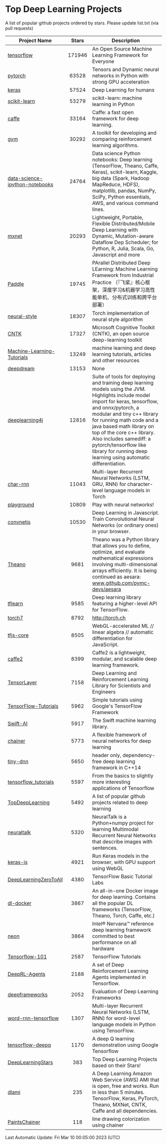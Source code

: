 # Top Deep Learning Projects
A list of popular github projects ordered by stars.
Please update list.txt (via pull requests)

|Project Name| Stars | Description |
| ---------- |:-----:| ----------- |
| [tensorflow](https://github.com/tensorflow/tensorflow) | 171946 | An Open Source Machine Learning Framework for Everyone |
| [pytorch](https://github.com/pytorch/pytorch) | 63528 | Tensors and Dynamic neural networks in Python with strong GPU acceleration |
| [keras](https://github.com/keras-team/keras) | 57524 | Deep Learning for humans |
| [scikit-learn](https://github.com/scikit-learn/scikit-learn) | 53279 | scikit-learn: machine learning in Python |
| [caffe](https://github.com/BVLC/caffe) | 33164 | Caffe: a fast open framework for deep learning. |
| [gym](https://github.com/openai/gym) | 30292 | A toolkit for developing and comparing reinforcement learning algorithms. |
| [data-science-ipython-notebooks](https://github.com/donnemartin/data-science-ipython-notebooks) | 24764 | Data science Python notebooks: Deep learning (TensorFlow, Theano, Caffe, Keras), scikit-learn, Kaggle, big data (Spark, Hadoop MapReduce, HDFS), matplotlib, pandas, NumPy, SciPy, Python essentials, AWS, and various command lines. |
| [mxnet](https://github.com/apache/mxnet) | 20293 | Lightweight, Portable, Flexible Distributed/Mobile Deep Learning with Dynamic, Mutation-aware Dataflow Dep Scheduler; for Python, R, Julia, Scala, Go, Javascript and more |
| [Paddle](https://github.com/PaddlePaddle/Paddle) | 19745 | PArallel Distributed Deep LEarning: Machine Learning Framework from Industrial Practice （『飞桨』核心框架，深度学习&机器学习高性能单机、分布式训练和跨平台部署） |
| [neural-style](https://github.com/jcjohnson/neural-style) | 18307 | Torch implementation of neural style algorithm |
| [CNTK](https://github.com/microsoft/CNTK) | 17327 | Microsoft Cognitive Toolkit (CNTK), an open source deep-learning toolkit |
| [Machine-Learning-Tutorials](https://github.com/ujjwalkarn/Machine-Learning-Tutorials) | 13249 | machine learning and deep learning tutorials, articles and other resources  |
| [deepdream](https://github.com/google/deepdream) | 13153 | None |
| [deeplearning4j](https://github.com/deeplearning4j/deeplearning4j) | 12816 | Suite of tools for deploying and training deep learning models using the JVM. Highlights include model import for keras, tensorflow, and onnx/pytorch, a modular and tiny c++ library for running math code and a java based math library on top of the core c++ library. Also includes samediff: a pytorch/tensorflow like library for running deep learning using automatic differentiation. |
| [char-rnn](https://github.com/karpathy/char-rnn) | 11043 | Multi-layer Recurrent Neural Networks (LSTM, GRU, RNN) for character-level language models in Torch |
| [playground](https://github.com/tensorflow/playground) | 10809 | Play with neural networks! |
| [convnetjs](https://github.com/karpathy/convnetjs) | 10530 | Deep Learning in Javascript. Train Convolutional Neural Networks (or ordinary ones) in your browser. |
| [Theano](https://github.com/Theano/Theano) | 9681 | Theano was a Python library that allows you to define, optimize, and evaluate mathematical expressions involving multi-dimensional arrays efficiently. It is being continued as aesara: www.github.com/pymc-devs/aesara |
| [tflearn](https://github.com/tflearn/tflearn) | 9585 | Deep learning library featuring a higher-level API for TensorFlow. |
| [torch7](https://github.com/torch/torch7) | 8792 | http://torch.ch |
| [tfjs-core](https://github.com/tensorflow/tfjs-core) | 8505 | WebGL-accelerated ML // linear algebra // automatic differentiation for JavaScript. |
| [caffe2](https://github.com/facebookarchive/caffe2) | 8399 | Caffe2 is a lightweight, modular, and scalable deep learning framework. |
| [TensorLayer](https://github.com/tensorlayer/TensorLayer) | 7158 | Deep Learning and Reinforcement Learning Library for Scientists and Engineers  |
| [TensorFlow-Tutorials](https://github.com/nlintz/TensorFlow-Tutorials) | 5962 | Simple tutorials using Google's TensorFlow Framework |
| [Swift-AI](https://github.com/Swift-AI/Swift-AI) | 5917 | The Swift machine learning library. |
| [chainer](https://github.com/chainer/chainer) | 5773 | A flexible framework of neural networks for deep learning |
| [tiny-dnn](https://github.com/tiny-dnn/tiny-dnn) | 5650 | header only, dependency-free deep learning framework in C++14 |
| [tensorflow_tutorials](https://github.com/pkmital/tensorflow_tutorials) | 5597 | From the basics to slightly more interesting applications of Tensorflow |
| [TopDeepLearning](https://github.com/aymericdamien/TopDeepLearning) | 5492 | A list of popular github projects related to deep learning |
| [neuraltalk](https://github.com/karpathy/neuraltalk) | 5320 | NeuralTalk is a Python+numpy project for learning Multimodal Recurrent Neural Networks that describe images with sentences. |
| [keras-js](https://github.com/transcranial/keras-js) | 4921 | Run Keras models in the browser, with GPU support using WebGL |
| [DeepLearningZeroToAll](https://github.com/hunkim/DeepLearningZeroToAll) | 4380 | TensorFlow Basic Tutorial Labs |
| [dl-docker](https://github.com/floydhub/dl-docker) | 3867 | An all-in-one Docker image for deep learning. Contains all the popular DL frameworks (TensorFlow, Theano, Torch, Caffe, etc.) |
| [neon](https://github.com/NervanaSystems/neon) | 3864 | Intel® Nervana™ reference deep learning framework committed to best performance on all hardware |
| [Tensorflow-101](https://github.com/sjchoi86/Tensorflow-101) | 2587 | TensorFlow Tutorials |
| [DeepRL-Agents](https://github.com/awjuliani/DeepRL-Agents) | 2188 | A set of Deep Reinforcement Learning Agents implemented in Tensorflow. |
| [deepframeworks](https://github.com/zer0n/deepframeworks) | 2052 | Evaluation of Deep Learning Frameworks |
| [word-rnn-tensorflow](https://github.com/hunkim/word-rnn-tensorflow) | 1307 | Multi-layer Recurrent Neural Networks (LSTM, RNN) for word-level language models in Python using TensorFlow. |
| [tensorflow-deepq](https://github.com/siemanko/tensorflow-deepq) | 1170 | A deep Q learning demonstration using Google Tensorflow |
| [DeepLearningStars](https://github.com/hunkim/DeepLearningStars) | 383 | Top Deep Learning Projects based on their Stars! |
| [dlami](https://github.com/ritchieng/dlami) | 235 | A Deep Learning Amazon Web Service (AWS) AMI that is open, free and works. Run in less than 5 minutes. TensorFlow, Keras, PyTorch, Theano, MXNet, CNTK, Caffe and all dependencies. |
| [PaintsChainer](https://github.com/taizan/PaintsChainer) | 118 | line drawing colorization using chainer |

Last Automatic Update: Fri Mar 10 00:05:00 2023 (UTC)
